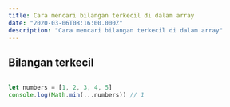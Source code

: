 ```yaml
---
title: Cara mencari bilangan terkecil di dalam array
date: "2020-03-06T08:16:00.000Z"
description: "Cara mencari bilangan terkecil di dalam array"
---
```


## Bilangan terkecil

```javascript

let numbers = [1, 2, 3, 4, 5]
console.log(Math.min(...numbers)) // 1

```
